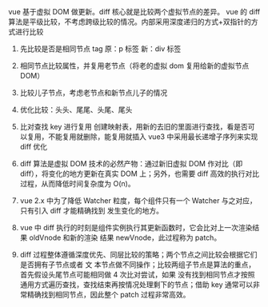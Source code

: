 vue 基于虚拟 DOM 做更新。diff 核心就是比较两个虚拟节点的差异。
vue 的 diff 算法是平级比较，不考虑跨级比较的情况。内部采用深度递归的方式+双指针的方式进行比较

1. 先比较是否是相同节点 tag 原：p 标签 新：div 标签
2. 相同节点比较属性，并复用老节点（将老的虚拟 dom 复用给新的虚拟节点 DOM）
3. 比较儿子节点，考虑老节点和新节点儿子的情况
4. 优化比较：头头、尾尾、头尾、尾头
5. 比对查找 key 进行复用
   创建映射表，用新的去旧的里面进行查找，看是否可以复用，不能复用就删除，能复用就插入
   vue3 中采用最长递增子序列来实现 diff 优化
6. diff 算法是虚拟 DOM 技术的必然产物：通过新旧虚拟 DOM 作对比（即 diff），将变化的地方更新在真实 DOM 上；另外，也需要 diff 高效的执行对比过程，从而降低时间复杂度为 O(n)。

7. vue 2.x 中为了降低 Watcher 粒度，每个组件只有一个 Watcher 与之对应，只有引入 diff 才能精确找到 发生变化的地方。
8. vue 中 diff 执行的时刻是组件实例执行其更新函数时，它会比对上一次渲染结果 oldVnode 和新的渲染 结果 newVnode，此过程称为 patch。
9. diff 过程整体遵循深度优先、同层比较的策略；两个节点之间比较会根据它们是否拥有子节点或者
   文 本节点做不同操作；比较两组子节点是算法的重点，首先假设头尾节点可能相同做 4 次比对尝试，如果 没有找到相同节点才按照通用方式遍历查找，查找结束再按情况处理剩下的节点；借助 key 通常可以非常精确找到相同节点，因此整个 patch 过程非常高效。
